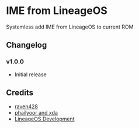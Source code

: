 # IME from LineageOS
Systemless add IME from LineageOS to current ROM

## Changelog

### v1.0.0
- Initial release

## Credits
- [raven428](https://github.com/raven428)
- [phailyoor and xda](https://forum.xda-developers.com/t/3828625)
- [LineageOS Development](https://github.com/LineageOS)
